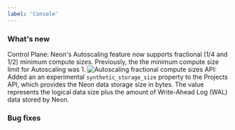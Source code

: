 ```yaml
---
label: 'Console'
---
```


### What's new

Control Plane: Neon's Autoscaling feature now supports fractional (1/4 and 1/2) minimum compute sizes. Previously, the the minimum compute size limit for Autoscaling was 1.
![Autoscaling fractional compute sizes](/docs/relnotes/fractional-compute-sizes.png)
API: Added an an experimental `synthetic_storage_size` property to the Projects API, which provides the Neon data storage size in bytes. The value represents  the logical data size plus the amount of Write-Ahead Log (WAL) data stored by Neon.

### Bug fixes
